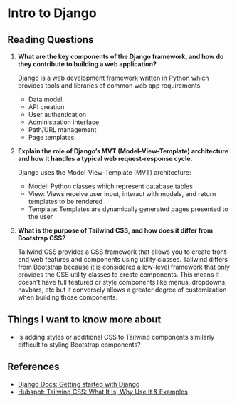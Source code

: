 # Intro to Django

## Reading Questions

1. **What are the key components of the Django framework, and how do they contribute to building a web application?**

    Django is a web development framework written in Python which provides tools and libraries of common web app requirements.

    - Data model
    - API creation
    - User authentication
    - Administration interface
    - Path/URL management
    - Page templates

1. **Explain the role of Django’s MVT (Model-View-Template) architecture and how it handles a typical web request-response cycle.**

    Django uses the Model-View-Template (MVT) architecture:

    - Model: Python classes which represent database tables
    - View: Views receive user input, interact with models, and return templates to be rendered
    - Template: Templates are dynamically generated pages presented to the user

1. **What is the purpose of Tailwind CSS, and how does it differ from Bootstrap CSS?**

    Tailwind CSS provides a CSS framework that allows you to create front-end web features and components using utility classes. Tailwind differs from Bootstrap because it is considered a low-level framework that only provides the CSS utility classes to create components. This means it doesn't have full featured or style components like menus, dropdowns, navbars, etc but it conversely allows a greater degree of customization when building those components.

## Things I want to know more about

- Is adding styles or additional CSS to Tailwind components similarly difficult to styling Bootstrap components?

## References

- [Django Docs: Getting started with Django](https://www.djangoproject.com/start/)
- [Hubspot: Tailwind CSS: What It Is, Why Use It & Examples](https://blog.hubspot.com/website/what-is-tailwind-css)
